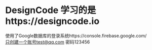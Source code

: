 # DesignCode 学习的是https://designcode.io
使用了Google数据库的登录系统https://console.firebase.google.com/<br>
只创建一个账号test@qq.com 密码123456


